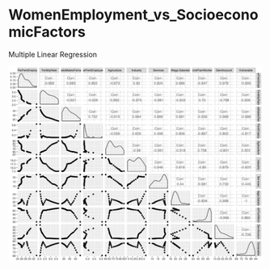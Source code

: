 # WomenEmployment_vs_SocioeconomicFactors
Multiple Linear Regression

![alt text](https://github.com/mmbillah/WomenEmployment_vs_SocioeconomicFactors/blob/main/pairwise_correlation.png?raw=true)
